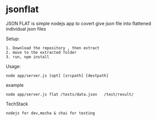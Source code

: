 # jsonflat

JSON FLAT is simple nodejs app to covert give json file into flattened individual json files


Setup:

	1. Download the repository , then extract
	2. move to the extracted folder 
	3. run, npm install


Usage: 
    
    node app/server.js [opt] [srcpath] [destpath]


example 
    
    node app/server.js flat /tests/data.json   /test/result/


TechStack

    nodejs for dev,mocha & chai for testing

